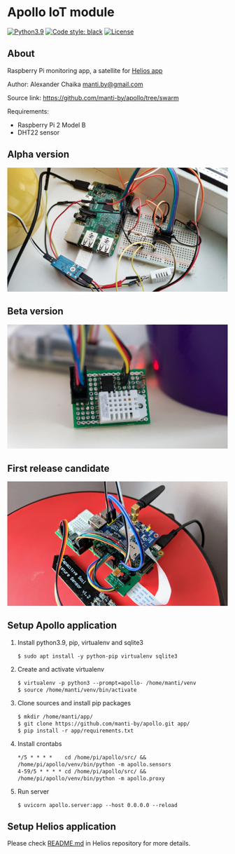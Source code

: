 Apollo IoT module
====

[![Python3.9](https://img.shields.io/badge/Python-3.9-green)](https://www.python.org/downloads/release/python-392/)
[![Code style: black](https://img.shields.io/badge/code%20style-black-000000.svg)](https://github.com/ambv/black)
[![License](https://img.shields.io/badge/license-BSD-blue.svg)](https://raw.githubusercontent.com/manti-by/Apollo/master/LICENSE)

About
----

Raspberry Pi monitoring app, a satellite for [Helios app](https://github.com/manti-by/helios/tree/swarm)

Author: Alexander Chaika <manti.by@gmail.com>

Source link: https://github.com/manti-by/apollo/tree/swarm

Requirements:

- Raspberry Pi 2 Model B
- DHT22 sensor

Alpha version
----

![Apollo](media/alpha.jpg)

Beta version
----

![Apollo](media/beta.jpg)

First release candidate
----

![Apollo](media/rc1.jpg)

Setup Apollo application
----

1. Install python3.9, pip, virtualenv and sqlite3

    ```shell
    $ sudo apt install -y python-pip virtualenv sqlite3
    ```
   
2. Create and activate virtualenv

    ```shell
    $ virtualenv -p python3 --prompt=apollo- /home/manti/venv
    $ source /home/manti/venv/bin/activate
    ```
   
3. Clone sources and install pip packages

    ```shell
    $ mkdir /home/manti/app/
    $ git clone https://github.com/manti-by/apollo.git app/
    $ pip install -r app/requirements.txt
    ```

4. Install crontabs

    ```
    */5 * * * *    cd /home/pi/apollo/src/ && /home/pi/apollo/venv/bin/python -m apollo.sensors
    4-59/5 * * * * cd /home/pi/apollo/src/ && /home/pi/apollo/venv/bin/python -m apollo.proxy
    ```

5. Run server

    ```shell
    $ uvicorn apollo.server:app --host 0.0.0.0 --reload
    ```
   
Setup Helios application
----

Please check [README.md](https://github.com/manti-by/helios/blob/swarm/README.md) in Helios repository
for more details.
